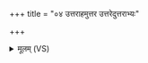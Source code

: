 +++
title = "०४ उत्तराहमुत्तर उत्तरेदुत्तराभ्यः"

+++
<details><summary>मूलम् (VS)</summary>

उत्त॑रा॒हमु॑त्तर॒ उत्त॒रेदुत्त॑राभ्यः। अ॒धः स॒पत्नी॒ या ममाध॑रा॒ साध॑राभ्यः ॥
</details>